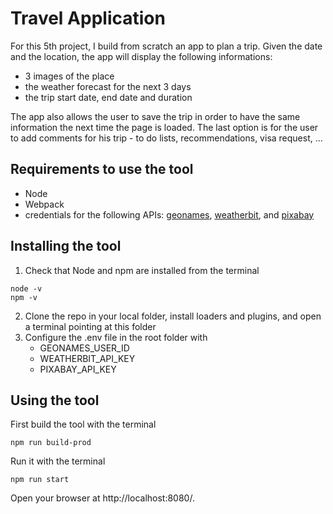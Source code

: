 # Travel Application

For this 5th project, I build from scratch an app to plan a trip. Given the date and the location, the app will display the following informations:
- 3 images of the place
- the weather forecast for the next 3 days
- the trip start date, end date and duration

The app also allows the user to save the trip in order to have the same information the next time the page is loaded.
The last option is for the user to add comments for his trip - to do lists, recommendations, visa request, ...

## Requirements to use the tool
- Node
- Webpack
- credentials for the following APIs: [geonames](http://www.geonames.org/), [weatherbit](https://www.weatherbit.io/), and [pixabay](https://pixabay.com/)


## Installing the tool
1. Check that Node and npm are installed from the terminal
```
node -v
npm -v
```
2. Clone the repo in your local folder, install loaders and plugins, and open a terminal pointing at this folder
3. Configure the .env file in the root folder with
    - GEONAMES_USER_ID
    - WEATHERBIT_API_KEY
    - PIXABAY_API_KEY


## Using the tool
First build the tool with the terminal
```
npm run build-prod
```
Run it with the terminal
```
npm run start
```
Open your browser at http://localhost:8080/.